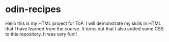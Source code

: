 # odin-recipes
Hello this is my HTML project for ToP. I will demonstrate my skills in HTML that I have learned from the course.
It turns out that I also added some CSS to this repository. It was very fun!!
